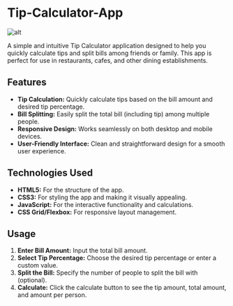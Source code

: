 # Tip-Calculator-App

![alt](https://i.ibb.co/WgpcKmw/Screenshot-20240530-162909.png)

A simple and intuitive Tip Calculator application designed to help you quickly calculate tips and split bills among friends or family. This app is perfect for use in restaurants, cafes, and other dining establishments.

## Features

- **Tip Calculation:** Quickly calculate tips based on the bill amount and desired tip percentage.
- **Bill Splitting:** Easily split the total bill (including tip) among multiple people.
- **Responsive Design:** Works seamlessly on both desktop and mobile devices.
- **User-Friendly Interface:** Clean and straightforward design for a smooth user experience.

## Technologies Used

- **HTML5:** For the structure of the app.
- **CSS3:** For styling the app and making it visually appealing.
- **JavaScript:** For the interactive functionality and calculations.
- **CSS Grid/Flexbox:** For responsive layout management.

## Usage

1. **Enter Bill Amount:** Input the total bill amount.
2. **Select Tip Percentage:** Choose the desired tip percentage or enter a custom value.
3. **Split the Bill:** Specify the number of people to split the bill with (optional).
4. **Calculate:** Click the calculate button to see the tip amount, total amount, and amount per person.
